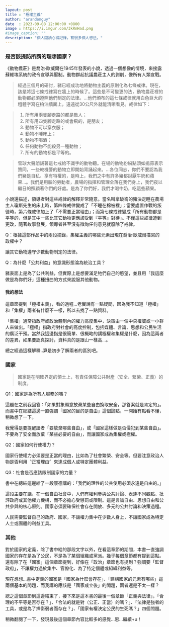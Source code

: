 ```yaml
---
layout: post
title : "極權主義"
author: "arandomguy"
date  : 2023-09-08 12:00:00 +0800
image : https://i.imgur.com/3kRnHad.png
#image_caption: ""
description: "個人閱讀心得記錄，有很多個人想法。"
---
```


### 是否該提防所謂的理想國家？

《動物農莊》是喬治‧歐威爾在1945年發表的小說，透過一個想像的情境，來接露蘇維埃系統的政令宣導與壓制。動物群起抗議農莊主人的剝削，像所有人類宣戰。

<!--more-->

> 經過三個月的研討，豬已經成功地將動物主義的原則化為七條戒律。現在，該是將這七條戒律寫在牆上的時候了。這些是不可變更的法，動物農莊裡的動物都必須遵照他們制定的法律。…他們頒布的這七條戒律就用白色巨大的粗體字寫在柏油牆面上，遠遠從30公尺外就能清晰看見。戒律如下：

> 1. 所有用兩隻腳走路的都是敵人；
> 2. 所有用四隻腳走路的或會飛的，是朋友；
> 3. 動物不可以穿衣服；
> 4. 動物不睡床上；
> 5. 動物不喝酒；
> 6. 任何動物不能殺另一種動物；
> 7. 所有的動物都是平等的。

> 雪球大聲朗誦著這七戒給不識字的動物聽。在場的動物紛紛點頭如搗蒜表示贊同，一些較機警的動物立即開始背誦起來。…各位同志，你們不要認為我們豬是自私、享有特權的，是時上，我們之中有許多豬都討厭牛奶和蘋果…。我們是用腦的勞動者，農場的指揮和管理全落在我們身上，我們夜以繼日的照顧著你們的好處。是為了你們好，我們才喝牛奶，吃這些蘋果。

小說還描述，領導者對這些戒律的解釋非常隨意。當名叫拿破崙的豬決定睡在農場主人瓊斯先生的床上時，第四條戒律變成了「不睡在棉被裡」；當要處置作戰的叛徒時，第六條戒律加上了「不需要正當理由」；而第七條戒律變成「所有動物都是平等的，但是其中一些比其它動物更應該受到『平等』對待」。不僅這些戒律遭到更改，隨著故事發展，領導者甚至沒有徵詢任何意見就廢除了戒律。

Q：根據這部作品中的兩段摘錄，集權主義的哪些元素出現在喬治‧歐威爾描寫的政權中？

讓其它動物遵守少數動物制定的法律。

Q：為什麼「公共利益」的意識形態淪為統治工具？

豬表面上是為了公共利益，但實際上是想要滿足牠們自己的慾望，並且用「我這麼做是為你們好」這種扭曲的方式來說服其他動物。

#### 我的想法

這章節提到「極權主義」，看的過程...老實說有一點疑問，因為我不知道「極權」和「集權」兩者有什麼不一樣，所以去找了一點資料。

「集權」通常指政府或政治體制內的權力高度集中，決策由一個中央權威或一小群人來做出。「極權」指政府對社會的高度控制，包括媒體、言論、思想和公民生活的廣泛干預。當然我這邊指是很簡單、很概略的講極權和集權是什麼，因為這兩者的差異，如果要認真探討，資料真的是跟山一樣高…。

總之經過這樣解釋..算是初步了解兩者的區別吧。


### 國家

> 國家是在明確界定的領土上，有責任保障公共財產（安全、繁榮、正義）的制度。

Q1：國家是為所有人服務的嗎？

這題在之前我回答：「如果對象願意放棄某些自由換取安全，那答案就是肯定的」。而書中在總結這邊一直強調「國家的目的是自由」這個論點，一開始有點看不懂，稍微想了一下。

我覺得是要提醒讀者「要放棄哪些自由」，或「國家這樣做是否侵犯到某些自由」。不要為了安全而放棄「某些必要的自由」，而讓國家成為集權或極權。

Q2：國家如何行使權力？

國家行使權力必須要是正當的理由，比如為了社會繁榮、安全等。但要注意政治人物是否利用〝正當理由〞來達成個人或特定團體利益。

Q3：社會是否應該限制國家的力量？

書中在總結這邊給了一段康德講的：「我們的理性的公共使用必須永遠是自由的。」

這段主要在講，在一個自由社會中，人們有權利參與公共討論、表達不同觀點、批評政府或其他權力機構，而不必擔心受懲罰或限制。這是言論自由、思想自由和公共參與的核心原則。國家必須要確保社會存在開放、多元的公共討論和決策過程。

人民需要監督自己的政府、國家，不讓權力集中在少數人身上，不讓國家成為特定人士或團體的利益工具。


### 其他

對於國家的定義，除了書中給的那段文字以外，在看這章節的期間，本書一直強調國家的存在是為了公民，不是為了某個組織或黨派。幾乎每個章節都有提到這點。還有除了在「國家」這個章節提到，好像在「政治」章節也有提到？強調要「監督政府」，不讓權力過於集中、官僚化、為了特定個體或組織利益等。

現在想想…書中定義的國家是「國家為什麼會存在」、「建構國家的元素有哪些」這兩個基本的問題，而我講的應該是「國家成立後」的問題，兩者還是不太一樣？

總之這個章節到這邊結束了，接下來是這本書的最後一個章節「正義與法律」，「合理的不平等是否存在？」、「合法的就是對（公正、正當）的嗎？」、「法律是強者的工具，或是為了捍衛弱者而存在？」、「國家有權決定公民的生死嗎？」四個問題。

稍微翻閱了一下，發現最後這個章節內容比較多的感覺…恩…繼續+u！

<!--END-->